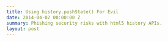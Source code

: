 ```yaml
---
title: Using history.pushState() For Evil
date: 2014-04-02 00:00:00 Z
summary: Phishing security risks with html5 history APIs.
layout: post
---
```


